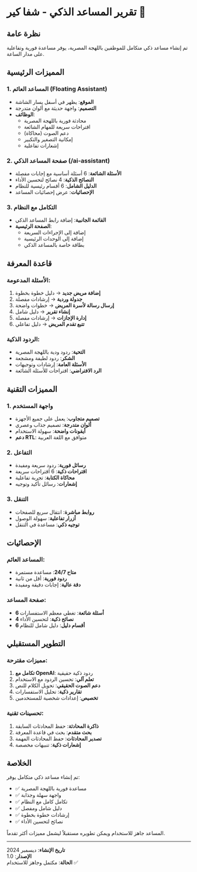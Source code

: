 # تقرير المساعد الذكي - شفا كير 🤖

## نظرة عامة
تم إنشاء مساعد ذكي متكامل للموظفين باللهجة المصرية، يوفر مساعدة فورية وتفاعلية على مدار الساعة.

## المميزات الرئيسية

### 1. المساعد العائم (Floating Assistant)
- **الموقع**: يظهر في أسفل يسار الشاشة
- **التصميم**: واجهة حديثة مع ألوان متدرجة
- **الوظائف**:
  - محادثة فورية باللهجة المصرية
  - اقتراحات سريعة للمهام الشائعة
  - دعم الصوت (محاكاة)
  - إمكانية التصغير والتكبير
  - إشعارات تفاعلية

### 2. صفحة المساعد الذكي (/ai-assistant)
- **الأسئلة الشائعة**: 6 أسئلة أساسية مع إجابات مفصلة
- **النصائح الذكية**: 4 نصائح لتحسين الأداء
- **الدليل الشامل**: 6 أقسام رئيسية للنظام
- **الإحصائيات**: عرض إحصائيات المساعد

### 3. التكامل مع النظام
- **القائمة الجانبية**: إضافة رابط المساعد الذكي
- **الصفحة الرئيسية**: 
  - إضافة إلى الإجراءات السريعة
  - إضافة إلى الوحدات الرئيسية
  - بطاقة خاصة بالمساعد الذكي

## قاعدة المعرفة

### الأسئلة المدعومة:
1. **إضافة مريض جديد** → دليل خطوة بخطوة
2. **جدولة وردية** → إرشادات مفصلة
3. **إرسال رسالة لأسرة المريض** → خطوات واضحة
4. **إنشاء تقرير** → دليل شامل
5. **إدارة الإجازات** → إرشادات مفصلة
6. **تتبع تقدم المريض** → دليل تفاعلي

### الردود الذكية:
- **التحية**: ردود ودية باللهجة المصرية
- **الشكر**: ردود لطيفة ومشجعة
- **الأسئلة العامة**: إرشادات وتوجيهات
- **الرد الافتراضي**: اقتراحات للأسئلة الشائعة

## المميزات التقنية

### 1. واجهة المستخدم
- **تصميم متجاوب**: يعمل على جميع الأجهزة
- **ألوان متدرجة**: تصميم جذاب وعصري
- **أيقونات واضحة**: سهولة الاستخدام
- **دعم RTL**: متوافق مع اللغة العربية

### 2. التفاعل
- **رسائل فورية**: ردود سريعة ومفيدة
- **اقتراحات ذكية**: 6 اقتراحات سريعة
- **محاكاة الكتابة**: تجربة تفاعلية
- **إشعارات**: رسائل تأكيد وتوجيه

### 3. التنقل
- **روابط مباشرة**: انتقال سريع للصفحات
- **أزرار تفاعلية**: سهولة الوصول
- **توجيه ذكي**: مساعدة في التنقل

## الإحصائيات

### المساعد العائم:
- **متاح 24/7**: مساعدة مستمرة
- **ردود فورية**: أقل من ثانية
- **دقة عالية**: إجابات دقيقة ومفيدة

### صفحة المساعد:
- **6 أسئلة شائعة**: تغطي معظم الاستفسارات
- **4 نصائح ذكية**: لتحسين الأداء
- **6 أقسام دليل**: دليل شامل للنظام

## التطوير المستقبلي

### مميزات مقترحة:
1. **تكامل مع OpenAI**: ردود ذكية حقيقية
2. **تعلم آلي**: تحسين الردود مع الاستخدام
3. **دعم الصوت الحقيقي**: تحويل الكلام للنص
4. **تقارير ذكية**: تحليل الاستفسارات
5. **تخصيص**: إعدادات شخصية للمستخدمين

### تحسينات تقنية:
1. **ذاكرة المحادثة**: حفظ المحادثات السابقة
2. **بحث متقدم**: بحث في قاعدة المعرفة
3. **تصدير المحادثات**: حفظ المحادثات المهمة
4. **إشعارات ذكية**: تنبيهات مخصصة

## الخلاصة

تم إنشاء مساعد ذكي متكامل يوفر:
- ✅ مساعدة فورية باللهجة المصرية
- ✅ واجهة سهلة وجذابة
- ✅ تكامل كامل مع النظام
- ✅ دليل شامل ومفصل
- ✅ إرشادات خطوة بخطوة
- ✅ نصائح لتحسين الأداء

المساعد جاهز للاستخدام ويمكن تطويره مستقبلاً ليشمل مميزات أكثر تقدماً.

---
**تاريخ الإنشاء**: ديسمبر 2024  
**الإصدار**: 1.0  
**الحالة**: مكتمل وجاهز للاستخدام ✅ 